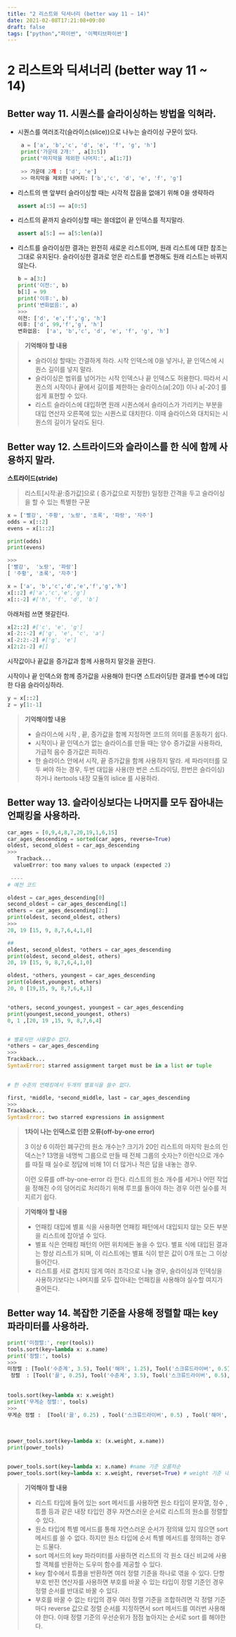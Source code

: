 ```yaml
---
title: "2 리스트와 딕셔너리 (better way 11 ~ 14)"
date: 2021-02-08T17:21:08+09:00
draft: false
tags: ["python","파이썬", '이펙티브파이썬']  
---
```


# 2 리스트와 딕셔너리 (better way 11 ~ 14)

## Better way 11. 시퀀스를 슬라이싱하는 방법을 익혀라.

* 시퀀스를 여러조각(슬라이스(slice))으로 나누는 슬라이싱 구문이 있다. 

  ```python
   a = ['a', 'b','c', 'd', 'e', 'f', 'g', 'h']
   print('가운데 2개:' , a[3:5])
   print('마지막을 제외한 나머지:', a[1:7])
      
   >> 가운데 2개 : ['d', 'e']
   >> 마지막을 제외한 나머지: ['b','c', 'd', 'e', 'f', 'g']
  
  ```

* 리스트의 맨 앞부터 슬라이싱할 때는 시각적 잡음을 없애기 위해 0을 생략하라

  ```python
  assert a[:5] == a[0:5]
  ```

  

* 리스트의 끝까지 슬라이싱할 때는 쓸데없이 끝 인덱스를 적지말라.

  ```python
  assert a[5:] == a[5:len(a)]
  ```

* 리스트를 슬라이싱한 결과는 완전히 새로운 리스트이며, 원래 리스트에 대한 참조는 그대로 유지된다. 슬라이싱한 결과로 얻은 리스트를 변경해도 원래 리스트는 바뀌지 않는다.

  ```python
  b = a[3:]
  print('이전:', b)
  b[1] = 99
  print('이후:', b)
  print('변화없음:', a)
  >>>
  이전: ['d', 'e','f','g', 'h']
  이후: ['d', 99,'f','g', 'h']
  변화없음:  ['a', 'b','c', 'd', 'e', 'f', 'g', 'h']
  ```



>**기억해야 할 내용**
>
>* 슬라이싱 할때는 간결하게 하라. 시작 인덱스에 0을 넣거나, 끝 인덱스에 시퀀스 길이를 넣지 말라. 
>* 슬라이싱은 범위를 넘어가는 시작 인덱스나 끝 인덱스도 허용한다. 따라서 시퀀스의 시작이나 끝에서 길이를 제한하는 슬라이스(a[:20]) 이나 a[-20:] 를 쉽게 표현할 수 있다.
>* 리스트 슬라이스에 대입하면 원래 시퀀스에서 슬라이스가 가리키는 부분을 대입 연산자 오른쪽에 있는 시퀀스로 대치한다. 이때 슬라이스와 대치되는 시퀀스의 길이가 달라도 된다. 



## Better way 12. 스트라이드와 슬라이스를 한 식에 함께 사용하지 말라.

**스트라이드(stride)**

> 리스트[시작:끝:증가값]으로 ( 증가값으로 지정한) 일정한 간격을 두고 슬라이싱을 할 수 있는 특별한 구문



```python
x = ['빨강', '주황', '노랑', '초록', '파랑', '자주']
odds = x[::2]
evens = x[1::2]

print(odds)
print(evens)

>>>
['빨강',  '노랑', '파랑']
[ '주황', '초록', '자주']
```





```python
x = ['a', 'b','c','d','e','f','g','h']
x[::2] #['a','c','e','g']
x[::-2] #['h', 'f', 'd', 'b']
```



아래처럼 쓰면 헷갈린다.

```python
x[2::2] #['c', 'e', 'g']
x[-2::-2] #['g', 'e', 'c', 'a']
x[-2:2:-2] #['g', 'e']
x[2:2:-2] #[]
```

시작값이나 끝값을 증가값과 함께 사용하지 말것을 권한다.

시작이나 끝 인덱스와 함께 증가값을 사용해야 한다면 스트라이딩한 결과를 변수에 대입한 다음 슬라이싱하라.

```python
y = x[::2]
z = y[1:-1]
```



> **기억해야할 내용**
>
> * 슬라이스에 시작 , 끝, 증가값을 함께 지정하면 코드의 의미를 혼동하기 쉽다.
> * 시작이나 끝 인덱스가 없는 슬라이스를 만들 때는 양수 증가값을 사용하라, 가급적 음수 증가값은 피하라.
> * 한 슬라이스 안에서 시작, 끝 증가값을 함께 사용하지 말라. 세 파라미터를 모두 써야 하는 경우, 두번 대입을 사용(한 번은 스트라이딩, 한번은 슬라이싱) 하거나 itertools 내장 모듈의 islice 를 사용하라.




## Better way 13. 슬라이싱보다는 나머지를 모두 잡아내는 언패킹을 사용하라.

```python
car_ages = [0,9,4,8,7,20,19,1,6,15]
car_ages_descending = sorted(car_ages, reverse=True)
oldest, second_oldest = car_ags_descending
>>>
   Tracback...
  valueError: too many values to unpack (expected 2)
    
 ----
# 예전 코드

oldest = car_ages_descending[0]
second_oldest = car_ages_descending[1]
others = car_ages_descending[2:]
print(oldest, second_oldest, others)
>>>
20, 19 [15, 9, 8,7,6,4,1,0]

##
oldest, second_oldest, *others = car_ages_descending
print(oldest, second_oldest, others)
20, 19 [15, 9, 8,7,6,4,1,0]

oldest, *others, youngest = car_ages_descending
print(oldest,youngest, others)
20, 0 [19,15, 9, 8,7,6,4,1]


*others, second_youngest, youngest = car_ages_descending
print(youngest,second_youngest, others)
0, 1 ,[20, 19 ,15, 9, 8,7,6,4]


# 별표식만 사용할수 없다.
*others = car_ages_descending
>>>
Trackback...
SyntaxError: starred assignment target must be in a list or tuple

    
# 한 수준의 언패킹에서 두개의 별표식을 쓸수 없다.

first, *middle, *second_middle, last = car_ages_descending
>>>
Trackback...
SyntaxError: two starred expressions in assignment
```



> **1차이 나는 인덱스로 인한 오류(off-by-one error)**
>
> 3 이상 6 이하인 폐구간의 원소 개수는? 크기가 20인 리스트의 마지막 원소의 인덱스는? 13명을 네명씩 그룹으로 만들 때 전체 그룹의 숫자는? 이런식으로 개수를 따질 때 실수로 정답에 비해 1이 더 많거나 적은 답을 내놓는 경우. 
>
> 이런 오류를 off-by-one-error 라 한다. 리스트의 원소 개수를 세거나 어떤 작업을 정해진 수의 덩어리로 처리하기 위해 루프를 돌아야 하는 경우 이런 실수를 저지르기 쉽다.





> **기억해야 할 내용**
>
> * 언패킹 대입에 별표 식을 사용하면 언패킹 패턴에서 대입되지 않는 모든 부분을 리스트에 잡아낼 수 있다.
> * 별표 식은 언패킹 패턴의 어떤 위치에든 놓을 수 있다. 별표 식에 대입된 결과는 항상 리스트가 되며, 이 리스트에는 별표 식이 받은 값이 0개 또는 그 이상 들어간다.
> * 리스트를 서로 겹치지 않게 여러 조각으로 나눌 경우, 슬라이싱과 인덱싱을 사용하기보다는 나머지를 모두 잡아내는 언패킹을 사용해야  실수할 여지가 줄어든다.



## Better way 14. 복잡한 기준을 사용해 정렬할 때는 key 파라미터를 사용하라.

```python
print('미정렬:', repr(tools))
tools.sort(key=lambda x: x.name)
print('정렬:', tools)
>>>
미정렬 : [Tool('수준계', 3.5), Tool('해머', 1.25), Tool('스크류드라이버', 0.5),Tool('끌', 0.25)]
 정렬  : [Tool('끌', 0.25), Tool('수준계', 3.5), Tool('스크류드라이버', 0.5),Tool('해머', 1.25)]
    
    
tools.sort(key=lambda x: x.weight)
print('무게순 정렬:', tools)
>>>
무게순 정렬 :  [Tool('끌', 0.25) , Tool('스크류드라이버', 0.5) , Tool('해머', 1.25), Tool('수준계', 3.5)]
    
    
    
power_tools.sort(key=lambda x: (x.weight, x.name))
print(power_tools)


power_tools.sort(key=lambda x: x.name) #name 기준 오름차순
power_tools.sort(key=lambda x: x.weight, reverset=True) # weight 기준 내림차순

```



> **기억해야 할 내용**
>
> * 리스트 타입에 들어 있는 sort 메서드를 사용하면 원소 타입이 문자열, 정수 , 튜플 등과 같은 내장 타입인 경우 자연스러운 순서로 리스트의 원소를 정렬할 수 있다.
> * 원소 타입에 특별 메서드를 통해 자연스러운 순서가 정의돼 있지 않으면 sort 메서드를 쓸 수 없다. 하지만 원소 타입에 순서 특별 메서드를 정의하는 경우는 드물다.
> * sort 메서드의 key 파라미터를 사용하면 리스트의 각 원소 대신 비교에 사용할 객체를 반환하는 도우미 함수를 제공할 수 있다.
> * key 함수에서 튜플을 반환하면 여러 정렬 기준을 하나로 엮을 수 있다. 단항 부호 반전 연산자를 사용하면 부호를 바꿀 수 있는 타입이 정렬 기준인 경우 정렬 순서를 반대로 바꿀 수 있다.
> * 부호를 바꿀 수 없는 타입의 경우 여러 정렬 기준을 조합하려면 각 정렬 기준마다 reverse 값으로 정렬 순서를 지정하면서 sort 메서드를 여러번 사용해야 한다. 이때 정렬 기준의 우선순위가 점점 높아지는 순서로 sort 를 해야한다.



